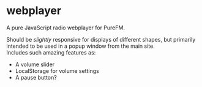 # webplayer

A pure JavaScript radio webplayer for PureFM.  
  
Should be *slightly* responsive for displays of different shapes, but primarily intended to be used in a popup window from the main site.  
Includes such amazing features as:
- A volume slider
- LocalStorage for volume settings
- A pause button?